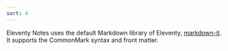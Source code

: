```yaml
---
sort: 4
---
```


Eleventy Notes uses the default Markdown library of Eleventy, [markdown-it](https://github.com/markdown-it/markdown-it). It supports the CommonMark syntax and front matter.
